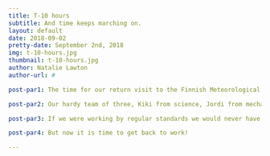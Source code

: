 ```yaml
---
title: T-10 hours
subtitle: And time keeps marching on.
layout: default
date: 2018-09-02
pretty-date: September 2nd, 2018
img: t-10-hours.jpg
thumbnail: t-10-hours.jpg
author: Natalie Lawton
author-url: #

post-par1: The time for our return visit to the Finnish Meteorological Institute in Sodankylä has finally come around and now we find ourselves with only hours left until the departure time.

post-par2: Our hardy team of three, Kiki from science, Jordi from mechanical and Emil from Electrical will leave at 4am tomorrow morning to make the 5 hour trip. Since they have to be up so early we are aiming to be done by 8pm tonight, which is only 10 hours away now!

post-par3: If we were working by regular standards we would never have been able to make this deadline, but luckily our team is not restricting themselves to regular working hours and people have been coming in early, staying late and working weekends to make this happen. Now we have the final push to get everything ready for testing in Finland where hopefully we will see our hardwork and dedication start to pay off.

post-par4: But now it is time to get back to work!

---
```


